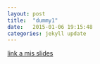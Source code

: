 ```yaml
---
layout: post
title:  "dummy1"
date:   2015-01-06 19:15:48
categories: jekyll update
---
```


[link a mis slides][mis-slides]

[mis-slides]: https://fiesysico.github.io/R-2017/_slides/test-slide.html

